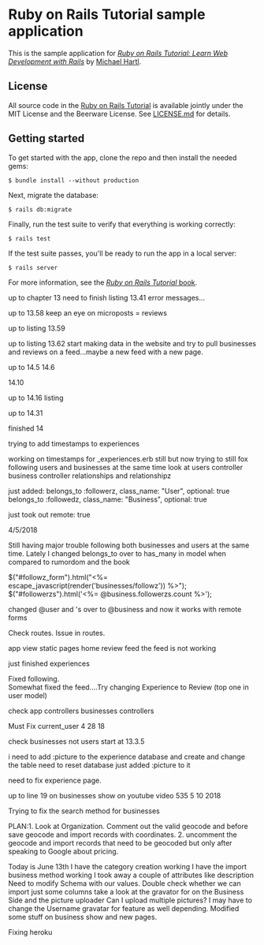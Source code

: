 # Ruby on Rails Tutorial sample application

This is the sample application for
[*Ruby on Rails Tutorial:
Learn Web Development with Rails*](http://www.railstutorial.org/)
by [Michael Hartl](http://www.michaelhartl.com/).

## License

All source code in the [Ruby on Rails Tutorial](http://railstutorial.org/)
is available jointly under the MIT License and the Beerware License. See
[LICENSE.md](LICENSE.md) for details.

## Getting started

To get started with the app, clone the repo and then install the needed gems:

```
$ bundle install --without production
```

Next, migrate the database:

```
$ rails db:migrate
```

Finally, run the test suite to verify that everything is working correctly:

```
$ rails test
```

If the test suite passes, you'll be ready to run the app in a local server:

```
$ rails server
```

For more information, see the
[*Ruby on Rails Tutorial* book](http://www.railstutorial.org/book).



up to chapter 13   need to finish listing 13.41 error messages...

up to 13.58   keep an eye on microposts = reviews

up to listing 13.59 


up to listing 13.62       start making data in the website and try to pull businesses and reviews on a feed...maybe a new feed with a new page. 




up to 14.5 14.6 

14.10

up to 14.16 listing

up to 14.31

finished 14


trying to add timestamps to experiences


working on timestamps for _experiences.erb still but now trying to still fox following users and businesses at the same time look at users controller business controller relationships and relationshipz



just added: 
belongs_to :followerz, class_name: "User", optional: true
  belongs_to :followedz, class_name: "Business", optional: true
  
  just took out remote: true
  
  4/5/2018
  
  Still having major trouble following both businesses and users at the same time.  Lately I changed belongs_to over to has_many in model when compared to rumordom and the book
  
  
  $("#followz_form").html("<%= escape_javascript(render('businesses/followz')) %>");
$("#followerzs").html('<%= @business.followerzs.count %>');  

changed @user and 's over to @business and now it works with remote forms

Check routes.  Issue in routes.



app view static pages home   review feed     the feed is not working


just finished experiences

Fixed following.  
Somewhat fixed the feed....Try changing Experience to Review (top one in user model)


check app controllers businesses controllers


Must Fix current_user   4 28 18

check businesses not users start at 13.3.5

i need to add :picture to the experience database and create and change the table
need to reset database just added :picture to it


need to fix experience page.


up to line 19 on businesses show on youtube video 535  5 10 2018

Trying to fix the search method for businesses



PLAN:1. Look at Organization.  Comment out the valid geocode and before save geocode and import records with coordinates.   2. uncomment the geocode and import records that need to be geocoded but only after speaking to Google about pricing.



Today is June 13th
I have the category creation working
I have the import business method working
I took away a couple of attributes like description
Need to modify Schema with our values. 
Double check whether we can import just some columns
take a look at the gravator for on the Business Side and the picture uploader
Can I upload multiple pictures?
I may have to change the Username gravatar for feature as well depending.
Modified some stuff on business show and new pages.


Fixing heroku
